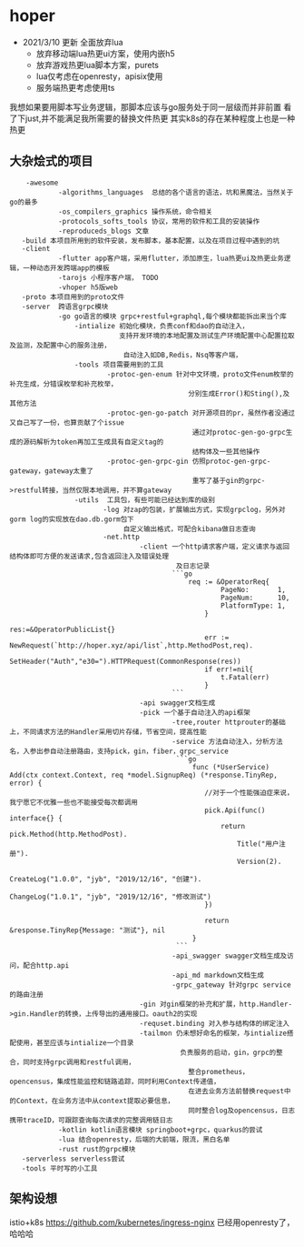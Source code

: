 # hoper

- 2021/3/10 更新 全面放弃lua
  - 放弃移动端lua热更ui方案，使用内嵌h5
  - 放弃游戏热更lua脚本方案，purets
  - lua仅考虑在openresty，apisix使用
  - 服务端热更考虑使用ts

我想如果要用脚本写业务逻辑，那脚本应该与go服务处于同一层级而并非前置
看了下just,并不能满足我所需要的替换文件热更
其实k8s的存在某种程度上也是一种热更

## 大杂烩式的项目
```
    -awesome
            -algorithms_languages  总结的各个语言的语法，坑和黑魔法，当然关于go的最多
            -os_compilers_graphics 操作系统，命令相关
            -protocols_softs_tools 协议，常用的软件和工具的安装操作
            -reproduceds_blogs 文章
   -build 本项目所用到的软件安装，发布脚本，基本配置，以及在项目过程中遇到的坑
   -client
            -flutter app客户端，采用flutter，添加原生，lua热更ui及热更业务逻辑，一种动态开发跨端app的模板
            -tarojs 小程序客户端， TODO 
            -vhoper h5版web
   -proto 本项目用到的proto文件
   -server  跨语言grpc模块
            -go go语言的模块 grpc+restful+graphql,每个模块都能拆出来当个库
                -intialize 初始化模块，负责conf和dao的自动注入，
                           支持开发环境的本地配置及测试生产环境配置中心配置拉取及监测，及配置中心的服务注册，
                            自动注入如DB,Redis，Nsq等客户端，
                -tools 项目需要用到的工具
                        -protoc-gen-enum 针对中文环境，proto文件enum枚举的补充生成，分错误枚举和补充枚举，
                                            分别生成Error()和Sting(),及其他方法
                        -protoc-gen-go-patch 对开源项目的pr，虽然作者没通过又自己写了一份，也算贡献了个issue
                                             通过对protoc-gen-go-grpc生成的源码解析为token再加工生成具有自定义tag的
                                             结构体及一些其他操作
                        -protoc-gen-grpc-gin 仿照protoc-gen-grpc-gateway，gateway太重了
                                             重写了基于gin的grpc->restful转接，当然仅限本地调用，并不算gateway
                -utils  工具包，有些可能已经达到库的级别
                       -log 对zap的包装，扩展输出方式，实现grpclog，另外对gorm log的实现放在dao.db.gorm包下
                            自定义输出格式，可配合kibana做日志查询
                       -net.http
                                -client 一个http请求客户端，定义请求与返回结构体即可方便的发送请求,包含返回注入及错误处理
                                         及日志记录
                                        ```go
                                            req := &OperatorReq{
                                            		PageNo:       1,
                                            		PageNum:      10,
                                            		PlatformType: 1,
                                            	}
                                            	res:=&OperatorPublicList{}
                                            	err := NewRequest(`http://hoper.xyz/api/list`,http.MethodPost,req).
                                            		SetHeader("Auth","e30=").HTTPRequest(CommonResponse(res))
                                            	if err!=nil{
                                            		t.Fatal(err)
                                            	}
                                        ```
                                -api swagger文档生成
                                -pick 一个基于自动注入的api框架
                                        -tree,router httprouter的基础上，不同请求方法的Handler采用切片存储，节省空间，提高性能
                                        -service 方法自动注入，分析方法名，入参出参自动注册路由，支持pick，gin，fiber，grpc_service
                                         ```go
                                             func (*UserService) Add(ctx context.Context, req *model.SignupReq) (*response.TinyRep, error) {
                                             	//对于一个性能强迫症来说，我宁愿它不优雅一些也不能接受每次都调用
                                             	pick.Api(func() interface{} {
                                             		return pick.Method(http.MethodPost).
                                             			Title("用户注册").
                                             			Version(2).
                                             			CreateLog("1.0.0", "jyb", "2019/12/16", "创建").
                                             			ChangeLog("1.0.1", "jyb", "2019/12/16", "修改测试")
                                             	})
                                             
                                             	return &response.TinyRep{Message: "测试"}, nil
                                             }
                                         ```
                                        -api_swagger swagger文档生成及访问，配合http.api
                                        -api_md markdown文档生成
                                        -grpc_gateway 针对grpc service 的路由注册
                                -gin 对gin框架的补充和扩展，http.Handler->gin.Handler的转换，上传导出的通用接口。oauth2的实现
                                -requset.binding 对入参与结构体的绑定注入
                                -tailmon 仍未想好命名的框架，与intialize搭配使用，甚至应该与intialize一个目录
                                          负责服务的启动，gin，grpc的整合，同时支持grpc调用和restful调用，
                                            整合prometheus，opencensus，集成性能监控和链路追踪，同时利用Context传递值，
                                            在进去业务方法前替换request中的Context，在业务方法中从context提取必要信息，
                                            同时整合log及opencensus，日志携带traceID，可跟踪查询每次请求的完整调用链日志
            -kotlin kotlin语言模块 springboot+grpc，quarkus的尝试
            -lua 结合openresty，后端的大前端，限流，黑白名单
            -rust rust的grpc模块
   -serverless serverless尝试
   -tools 平时写的小工具
```
## 架构设想
istio+k8s
https://github.com/kubernetes/ingress-nginx 已经用openresty了，哈哈哈
